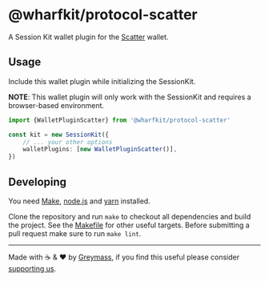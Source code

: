 # @wharfkit/protocol-scatter

A Session Kit wallet plugin for the [Scatter](https://github.com/GetScatter/ScatterDesktop) wallet.

## Usage

Include this wallet plugin while initializing the SessionKit.

**NOTE**: This wallet plugin will only work with the SessionKit and requires a browser-based environment.

```ts
import {WalletPluginScatter} from '@wharfkit/protocol-scatter'

const kit = new SessionKit({
    // ... your other options
    walletPlugins: [new WalletPluginScatter()],
})
```

## Developing

You need [Make](https://www.gnu.org/software/make/), [node.js](https://nodejs.org/en/) and [yarn](https://classic.yarnpkg.com/en/docs/install) installed.

Clone the repository and run `make` to checkout all dependencies and build the project. See the [Makefile](./Makefile) for other useful targets. Before submitting a pull request make sure to run `make lint`.

---

Made with ☕️ & ❤️ by [Greymass](https://greymass.com), if you find this useful please consider [supporting us](https://greymass.com/support-us).
